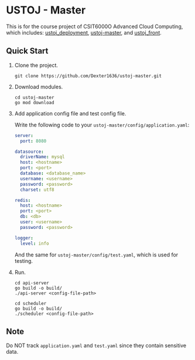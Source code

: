 # USTOJ - Master

This is for the course project of CSIT6000O Advanced Cloud Computing, which includes:
[ustoj_deployment](https://github.com/KMFtcy/ustoj_deployment),
[ustoj-master](https://github.com/Dexter1636/ustoj-master), and
[ustoj_front](https://github.com/1023198294/ustoj_front).

## Quick Start

1. Clone the project.

    ```
    git clone https://github.com/Dexter1636/ustoj-master.git
    ```

2. Download modules.

    ```
    cd ustoj-master
    go mod download
    ```

3. Add application config file and test config file.

   Write the following code to your `ustoj-master/config/application.yaml`:

    ```yaml
    server:
      port: 8080
    
    datasource:
      driverName: mysql
      host: <hostname>
      port: <port>
      database: <database_name>
      username: <username>
      password: <password>
      charset: utf8
   
    redis:
      host: <hostname>
      port: <port>
      db: <db>
      user: <username>
      password: <password>
    
    logger:
      level: info
    ```

   And the same for `ustoj-master/config/test.yaml`, which is used for testing.

4. Run.
    ```
    cd api-server
    go build -o build/
    ./api-server <config-file-path>
    
    cd scheduler
    go build -o build/
    ./scheduler <config-file-path>
    ```

## Note

Do NOT track `application.yaml` and `test.yaml` since they contain sensitive data.
